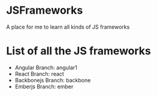 # JSFrameworks
A place for me to learn all kinds of JS frameworks


# List of all the JS frameworks

* Angular    Branch: angular1
* React      Branch: react
* Backbonejs Branch: backbone
* Emberjs    Branch: ember
